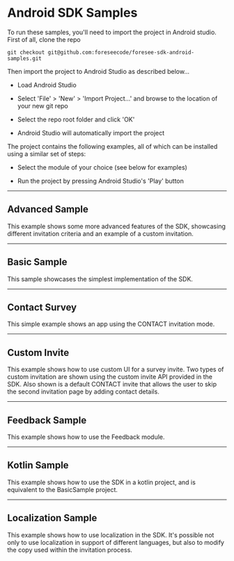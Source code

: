 # Android SDK Samples

To run these samples, you'll need to import the project in Android studio. First of all, clone the repo

```
git checkout git@github.com:foreseecode/foresee-sdk-android-samples.git
```

Then import the project to Android Studio as described below...

* Load Android Studio

* Select 'File' > 'New' > 'Import Project...' and browse to the location of your new git repo

* Select the repo root folder and click 'OK'

* Android Studio will automatically import the project

The project contains the following examples, all of which can be installed using a similar set of steps:

* Select the module of your choice (see below for examples)

* Run the project by pressing Android Studio's 'Play' button


---

## Advanced Sample

This example shows some more advanced features of the SDK, showcasing different invitation criteria and an example of a custom invitation.

---

## Basic Sample

This sample showcases the simplest implementation of the SDK.

---

## Contact Survey

This simple example shows an app using the CONTACT invitation mode. 

---

## Custom Invite

This example shows how to use custom UI for a survey invite. Two types of custom invitation are shown using the custom invite API provided in the SDK. Also shown is a default CONTACT invite that allows the user to skip the second invitation page by adding contact details.

---

## Feedback Sample

This example shows how to use the Feedback module. 

---

## Kotlin Sample

This example shows how to use the SDK in a kotlin project, and is equivalent to the BasicSample project.

---

## Localization Sample

This example shows how to use localization in the SDK. It's possible not only to use localization in support of different languages, but also to modify the copy used within the invitation process.

